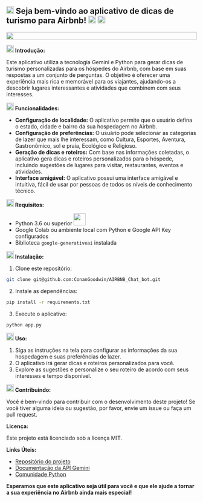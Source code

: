 ## <img height="20" src="https://raw.githubusercontent.com/innng/innng/master/assets/soulgem-sayaka.gif"/> **Seja bem-vindo ao aplicativo de dicas de turismo para Airbnb! <img height="20" src="https://seeklogo.com/images/A/airbnb-logo-1D03C48906-seeklogo.com.png">** <img height="20" src="https://raw.githubusercontent.com/innng/innng/master/assets/soulgem-sayaka.gif"/>

<img height="20" width="100%" src="https://github.com/joaopauloaramuni/joaopauloaramuni/blob/main/img/footer-gray.gif?raw=true" />

**<img height="20" src="https://w7.pngwing.com/pngs/892/215/png-transparent-computer-icons-introduction-icon-cdr-angle-white.png"/> Introdução:**

Este aplicativo utiliza a tecnologia Gemini e Python para gerar dicas de turismo personalizadas para os hóspedes do Airbnb, com base em suas respostas a um conjunto de perguntas. O objetivo é oferecer uma experiência mais rica e memorável para os viajantes, ajudando-os a descobrir lugares interessantes e atividades que combinem com seus interesses.

**<img height="20" src="https://w7.pngwing.com/pngs/139/224/png-transparent-computer-icons-scalable-graphics-adobe-illustrator-artwork-apple-icon-format-functionality-icon-cdr-eps-svg-thumbnail.png"/> Funcionalidades:**

* **Configuração de localidade:** O aplicativo permite que o usuário defina o estado, cidade e bairro da sua hospedagem no Airbnb.
* **Configuração de preferências:** O usuário pode selecionar as categorias de lazer que mais lhe interessam, como Cultura, Esportes, Aventura, Gastronômico, sol e praia, Ecológico e Religioso.
* **Geração de dicas e roteiros:** Com base nas informações coletadas, o aplicativo gera dicas e roteiros personalizados para o hóspede, incluindo sugestões de lugares para visitar, restaurantes, eventos e atividades.
* **Interface amigável:** O aplicativo possui uma interface amigável e intuitiva, fácil de usar por pessoas de todos os níveis de conhecimento técnico.

**<img height="20" src="https://cdn-icons-png.flaticon.com/512/69/69211.png"/> Requisitos:**

* Python 3.6 ou superior <code><a href="https://www.python.org/" target="_blank"><img width="32" height="32" src="https://github.com/joaopauloaramuni/joaopauloaramuni/raw/main/img/python.png?raw=true"/></a></code>
* Google Colab ou ambiente local com Python e Google API Key configurados
* Biblioteca `google-generativeai` instalada

**<img height="20" src="https://w7.pngwing.com/pngs/878/325/png-transparent-instalator-computer-software-computer-icons-installation-others-angle-logo-computer-program.png"/> Instalação:**

1. Clone este repositório:

```bash
git clone git@github.com:ConanGoodwin/AIRBNB_Chat_bot.git
```

2. Instale as dependências:

```bash
pip install -r requirements.txt
```

3. Execute o aplicativo:

```bash
python app.py
```

**<img height="20" src="https://banner2.cleanpng.com/20180131/fee/kisspng-logo-brand-red-font-play-button-png-free-download-5a7245a9823028.9638690515174383775333.jpg"/> Uso:**

1. Siga as instruções na tela para configurar as informações da sua hospedagem e suas preferências de lazer.
2. O aplicativo irá gerar dicas e roteiros personalizados para você.
3. Explore as sugestões e personalize o seu roteiro de acordo com seus interesses e tempo disponível.

**<img height="20" src="https://e7.pngegg.com/pngimages/613/126/png-clipart-three-circle-and-two-line-logo-computer-icons-share-icon-sharing-symbol-share-miscellaneous-black-and-white.png"/> Contribuindo:**

Você é bem-vindo para contribuir com o desenvolvimento deste projeto! Se você tiver alguma ideia ou sugestão, por favor, envie um issue ou faça um pull request.

**Licença:**

Este projeto está licenciado sob a licença MIT.

**Links Úteis:**

* [Repositório do projeto](https://github.com/ConanGoodwin/AIRBNB_Chat_bot/tree/main)
* [Documentação da API Gemini](https://docs.gemini.com/)
* [Comunidade Python](https://www.python.org/community/)

**Esperamos que este aplicativo seja útil para você e que ele ajude a tornar a sua experiência no Airbnb ainda mais especial!**
